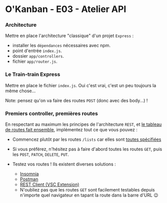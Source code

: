 # O'Kanban - E03 - Atelier API

### Architecture

Mettre en place l'architecture "classique" d'un projet `Express` :

- installer les `dépendances` nécessaires avec npm.
- point d'entrée `index.js`.
- dossier `app/controllers`.
- fichier `app/router.js`.

### Le Train-train Express

Mettre en place le fichier `index.js`. Oui c'est vrai, c'est un peu toujours la même chose...

Note: pensez qu'on va faire des routes `POST` (donc avec des body...) !

### Premiers controller, premières routes

En respectant au maximum les principes de l'architecture `REST`, et [le tableau de routes fait ensemble](../resources/api-base-endpoints.md), implémentez tout ce que vous pouvez :

- Commencez plutôt par les routes `/lists` car elles sont [toutes spécifiées](../resources/api-endpoints-specifications.md)

- Si vous préférez, n'hésitez pas à faire d'abord toutes les routes `GET`, puis les `POST`, `PATCH`, `DELETE`, `PUT`.

- Testez vos routes ! Ils existent diverses solutions : 
  - [Insomnia](https://support.insomnia.rest/article/23-installation#ubuntu)
  - [Postman](https://www.getpostman.com/)
  - [REST Client (VSC Extension)](https://marketplace.visualstudio.com/items?itemName=humao.rest-client)
  - N'oubliez pas que les routes `GET` sont facilement testables depuis n'importe quel navigateur en tapant la route dans la barre d'URL 😉

